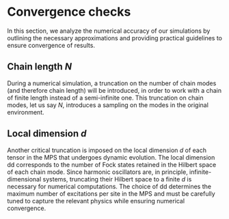 # Convergence checks

In this section, we analyze the numerical accuracy of our simulations by outlining the necessary approximations and providing practical guidelines to ensure convergence of results.

## Chain length $N$
During a numerical simulation, a truncation on the number of chain modes (and therefore chain length) will be introduced, in order to work with a chain of finite length instead of a semi-infinite one. This truncation on chain modes, let us say $N$, introduces a sampling on the modes in the original environment. 

## Local dimension $d$
Another critical truncation is imposed on the local dimension $d$ of each tensor in the MPS that undergoes dynamic evolution. The local dimension dd corresponds to the number of Fock states retained in the Hilbert space of each chain mode. Since harmonic oscillators are, in principle, infinite-dimensional systems, truncating their Hilbert space to a finite $d$ is necessary for numerical computations. The choice of dd determines the maximum number of excitations per site in the MPS and must be carefully tuned to capture the relevant physics while ensuring numerical convergence.
